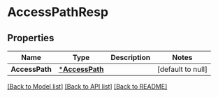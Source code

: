# AccessPathResp

## Properties
Name | Type | Description | Notes
------------ | ------------- | ------------- | -------------
**AccessPath** | [***AccessPath**](AccessPath.md) |  | [default to null]

[[Back to Model list]](../README.md#documentation-for-models) [[Back to API list]](../README.md#documentation-for-api-endpoints) [[Back to README]](../README.md)


